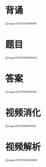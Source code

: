 # 背诵

<img src="https://cvp.oss-cn-shanghai.aliyuncs.com/picgo/202311151708444.png" alt="image-20231115170848094" style="zoom:50%;" />



# 题目

<img src="https://cvp.oss-cn-shanghai.aliyuncs.com/picgo/202311142006572.png" alt="image-20231114200655433" style="zoom:50%;" />



# 答案

<img src="https://cvp.oss-cn-shanghai.aliyuncs.com/picgo/202311150847864.png" alt="image-20231115084740763" style="zoom: 50%;" />



# 视频消化

<img src="https://cvp.oss-cn-shanghai.aliyuncs.com/picgo/202311150846579.png" alt="image-20231115084611243" style="zoom:50%;" />





# 视频解析

<img src="https://cvp.oss-cn-shanghai.aliyuncs.com/picgo/202311142059449.png" alt="image-20231114205934949" style="zoom:50%;" />
